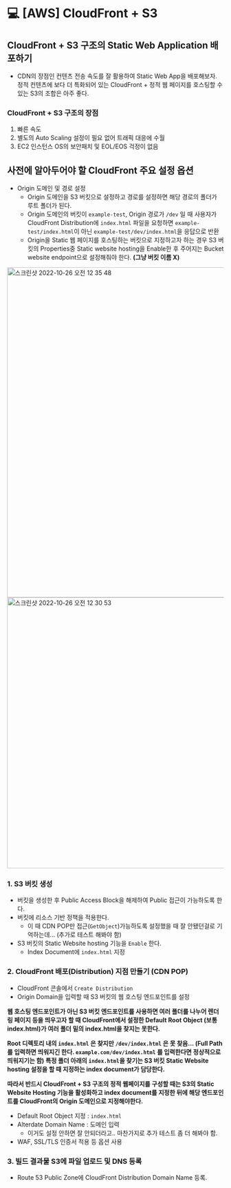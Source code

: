 💻 [AWS] CloudFront + S3
==========================
## CloudFront + S3 구조의 Static Web Application 배포하기
* CDN의 장점인 컨텐츠 전송 속도를 잘 활용하여 Static Web App을 배포해보자. 정적 컨텐츠에 보다 더 특화되어 있는 CloudFront + 정적 웹 페이지를 호스팅할 수 있는 S3의 조합은 아주 좋다.

### CloudFront + S3 구조의 장점
1. 빠른 속도 
2. 별도의 Auto Scaling 설정이 필요 없어 트래픽 대응에 수월
3. EC2 인스턴스 OS의 보안패치 및 EOL/EOS 걱정이 없음

## 사전에 알아두어야 할 CloudFront 주요 설정 옵션
* Origin 도메인 및 경로 설정
  * Origin 도메인을 S3 버킷으로 설정하고 경로를 설정하면 해당 경로의 폴더가 루트 폴더가 된다.
  * Origin 도메인의 버킷이 `example-test`, Origin 경로가 `/dev` 일 때 사용자가 CloudFront Distribution에 `index.html` 파일을 요청하면 `example-test/index.html`이 아닌 `example-test/dev/index.html`을 응답으로 반환
  * Origin을 Static 웹 페이지를 호스팅하는 버킷으로 지정하고자 하는 경우 S3 버킷의 Properties중 Static website hosting을 Enable한 후 주어지는 Bucket website endpoint으로 설정해줘야 한다. **(그냥 버킷 이름 X)**

<img width="765" alt="스크린샷 2022-10-26 오전 12 35 48" src="https://user-images.githubusercontent.com/57285121/197818319-a1c09fea-d639-4c5e-882a-2db1dec4c4c6.png">
<img width="628" alt="스크린샷 2022-10-26 오전 12 30 53" src="https://user-images.githubusercontent.com/57285121/197818401-a83d43c5-e086-4f70-9a32-657c85cd2239.png">


### 1. S3 버킷 생성
* 버킷을 생성한 후 Public Access Block을 해제하여 Public 접근이 가능하도록 한다.
* 버킷에 리소스 기반 정책을 적용한다.
    * 이 때 CDN POP만 접근(`GetObject`)가능하도록 설정했을 때 잘 안됐던걸로 기억하는데... (추가로 테스트 해봐야 함)
* S3 버킷의 Static Website hosting 기능을 `Enable` 한다. 
  * Index Document에 `index.html` 지정

### 2. CloudFront 배포(Distribution) 지점 만들기 (CDN POP)
* CloudFront 콘솔에서 `Create Distribution`
* Origin Domain을 입력할 때 S3 버킷의 웹 호스팅 엔드포인트를 설정

**웹 호스팅 엔드포인트가 아닌 S3 버킷 엔드포인트를 사용하면 여러 폴더를 나누어 렌더링 페이지 등을 띄우고자 할 때 CloudFront에서 설정한 Default Root Object (보통 index.html)가 여러 폴더 밑의 index.html을 찾지는 못한다.**

**Root 디렉토리 내의 `index.html` 은 찾지만 `/dev/index.html` 은 못 찾음... (Full Path를 입력하면 띄워지긴 한다. `example.com/dev/index.html` 를 입력한다면 정상적으로 띄워지기는 함) 특정 폴더 아래의 `index.html`을 찾기는 S3 버킷 Static Website hosting 설정을 할 때 지정하는 index document가 담당한다.**

**따라서 반드시 CloudFront + S3 구조의 정적 웹페이지를 구성할 때는 S3의 Static Website Hosting 기능을 활성화하고 index document를 지정한 뒤에 해당 엔드포인트를 CloudFront의 Origin 도메인으로 지정해야한다.**

* Default Root Object 지정 : `index.html`
* Alterdate Domain Name : 도메인 입력
    * 이거도 설정 안하면 잘 안되더라고.. 마찬가지로 추가 테스트 좀 더 해봐야 함.
* WAF, SSL/TLS 인증서 적용 등 옵션 사용

### 3. 빌드 결과물 S3에 파일 업로드 및 DNS 등록
* Route 53 Public Zone에 CloudFront Distribution Domain Name 등록.